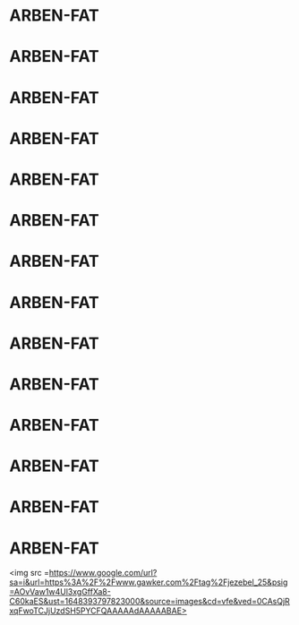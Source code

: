 # ARBEN-FAT
# ARBEN-FAT
# ARBEN-FAT
# ARBEN-FAT
# ARBEN-FAT
# ARBEN-FAT
# ARBEN-FAT
# ARBEN-FAT
# ARBEN-FAT
# ARBEN-FAT
# ARBEN-FAT
# ARBEN-FAT
# ARBEN-FAT
# ARBEN-FAT
<img src =https://www.google.com/url?sa=i&url=https%3A%2F%2Fwww.gawker.com%2Ftag%2Fjezebel_25&psig=AOvVaw1w4Ul3xgGffXa8-C60kaES&ust=1648393797823000&source=images&cd=vfe&ved=0CAsQjRxqFwoTCJjUzdSH5PYCFQAAAAAdAAAAABAE>
